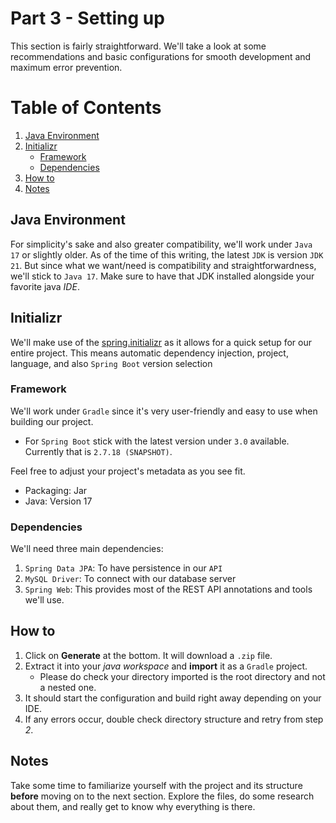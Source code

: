 # Part 3 - Setting up

This section is fairly straightforward. We'll take a look at some recommendations and basic configurations for smooth development and maximum error prevention.

# Table of Contents

1. [Java Environment](#java-environment)
2. [Initializr](#initializr)
    - [Framework](#framework)
    - [Dependencies](#dependencies)
3. [How to](#how-to)
4. [Notes](#notes)

## Java Environment

For simplicity's sake and also greater compatibility, we'll work under `Java 17` or slightly older.
As of the time of this writing, the latest `JDK` is version `JDK 21`. But since what we want/need is compatibility and straightforwardness, we'll stick to `Java 17`. 
Make sure to have that JDK installed alongside your favorite java *IDE*. 

## Initializr

We'll make use of the [spring.initializr](https://start.spring.io) as it allows for a quick setup for our entire project. This means automatic dependency injection, project, language, and also `Spring Boot` version selection

### Framework

We'll work under `Gradle` since it's very user-friendly and easy to use when building our project.

- For `Spring Boot` stick with the latest version under `3.0` available. Currently that is `2.7.18 (SNAPSHOT)`. 

Feel free to adjust your project's metadata as you see fit.

- Packaging: Jar
- Java: Version 17

### Dependencies

We'll need three main dependencies:

1. `Spring Data JPA`: To have persistence in our `API`
2. `MySQL Driver`: To connect with our database server
3. `Spring Web`: This provides most of the REST API annotations and tools we'll use.


## How to

1. Click on **Generate** at the bottom. It will download a `.zip` file.
2. Extract it into your *java workspace* and **import** it as a `Gradle` project.
    - Please do check your directory imported is the root directory and not a nested one.
3. It should start the configuration and build right away depending on your IDE. 
4. If any errors occur, double check directory structure and retry from step *2*.

## Notes

Take some time to familiarize yourself with the project and its structure **before** moving on to the next section. Explore the files, do some research about them, and really get to know why everything is there.
